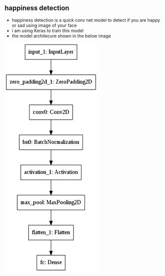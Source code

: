 ## happiness detection 

- happiness detection is a quick conv net model to detect if you are happy or sad using image of your face 
- i am using Keras to train this model 
- the model architecure shown in the below image


![](https://github.com/MostafaAhmed456/happiness_detectection/blob/master/model_arch.png)
